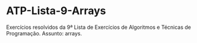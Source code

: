 # ATP-Lista-9-Arrays
Exercícios resolvidos da 9ª Lista de Exercícios de Algoritmos e Técnicas de Programação. Assunto: arrays.
